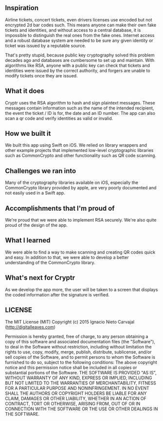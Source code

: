 ## Inspiration

Airline tickets, concert tickets, even drivers licenses use encoded but not encrypted 2d bar codes such. This means anyone can make their own fake tickets and identities, and without access to a central database, it is impossible to distinguish the real ones from the fake ones. Internet access and a robust database system are needed to be sure any given identity or ticket was issued by a reputable source. 

That's pretty stupid, because public key cryptography solved this problem decades ago and databases are cumbersome to set up and maintain. With algorithms like RSA, anyone with a public key can check that tickets and identities were issued by the correct authority, and forgers are unable to modify tickets once they are issued. 

## What it does

Cryptr uses the RSA algorithm to hash and sign plaintext messages. These messages contain information such as the name of the intended recipient, the event the ticket / ID is for, the date and an ID number. The app can also scan a qr code and verify identities as valid or invalid.

## How we built it

We built this app using Swift on iOS. We relied on library wrappers and other example projects that implemented low-level cryptographic libraries such as CommonCrypto and other functionality such as QR code scanning. 

## Challenges we ran into

Many of the cryptography libraries available on iOS, especially the CommonCrypto library provided by apple, are very poorly documented and not easily used in a Swift app. 

## Accomplishments that I'm proud of

We're proud that we were able to implement RSA securely. We're also quite proud of the design of the app.

## What I learned

We were able to find a way to make scanning and creating QR codes quick and easy. In addition to that, we were able to develop a better understanding of the CommonCrypto library.

## What's next for Cryptr

As we develop the app more, the user will be taken to a screen that displays the coded information after the signature is verified.

## LICENSE

The MIT License (MIT)
Copyright (c) 2015 Ignacio Nieto Carvajal (http://digitalleaves.com)

Permission is hereby granted, free of charge, to any person obtaining a copy of this software and associated documentation files (the "Software"), to deal in the Software without restriction, including without limitation the rights to use, copy, modify, merge, publish, distribute, sublicense, and/or sell copies of the Software, and to permit persons to whom the Software is furnished to do so, subject to the following conditions:
The above copyright notice and this permission notice shall be included in all copies or substantial portions of the Software.
THE SOFTWARE IS PROVIDED "AS IS", WITHOUT WARRANTY OF ANY KIND, EXPRESS OR IMPLIED, INCLUDING BUT NOT LIMITED TO THE WARRANTIES OF MERCHANTABILITY, FITNESS FOR A PARTICULAR PURPOSE AND NONINFRINGEMENT. IN NO EVENT SHALL THE AUTHORS OR COPYRIGHT HOLDERS BE LIABLE FOR ANY CLAIM, DAMAGES OR OTHER LIABILITY, WHETHER IN AN ACTION OF CONTRACT, TORT OR OTHERWISE, ARISING FROM, OUT OF OR IN CONNECTION WITH THE SOFTWARE OR THE USE OR OTHER DEALINGS IN THE SOFTWARE.
